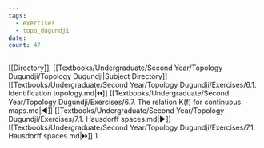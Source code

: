```yaml
---
tags:
  - exercises
  - topo_dugundji
date: 
count: 47
---
```

[[Directory]], [[Textbooks/Undergraduate/Second Year/Topology Dugundji/Topology Dugundji|Subject Directory]]
[[Textbooks/Undergraduate/Second Year/Topology Dugundji/Exercises/6.1. Identification topology.md|🞀🞀]] [[Textbooks/Undergraduate/Second Year/Topology Dugundji/Exercises/6.7. The relation K(f) for continuous maps.md|◀]] [[Textbooks/Undergraduate/Second Year/Topology Dugundji/Exercises/7.1. Hausdorff spaces.md|▶]] [[Textbooks/Undergraduate/Second Year/Topology Dugundji/Exercises/7.1. Hausdorff spaces.md|🞂🞂]]
1. 